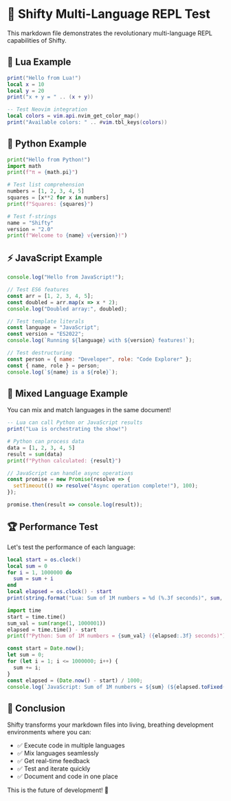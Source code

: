 # 🚀 Shifty Multi-Language REPL Test

This markdown file demonstrates the revolutionary multi-language REPL capabilities of Shifty.

## 🔧 Lua Example

```lua
print("Hello from Lua!")
local x = 10
local y = 20
print("x + y = " .. (x + y))

-- Test Neovim integration
local colors = vim.api.nvim_get_color_map()
print("Available colors: " .. #vim.tbl_keys(colors))
```

## 🐍 Python Example

```python
print("Hello from Python!")
import math
print(f"π = {math.pi}")

# Test list comprehension
numbers = [1, 2, 3, 4, 5]
squares = [x**2 for x in numbers]
print(f"Squares: {squares}")

# Test f-strings
name = "Shifty"
version = "2.0"
print(f"Welcome to {name} v{version}!")
```

## ⚡ JavaScript Example

```javascript
console.log("Hello from JavaScript!");

// Test ES6 features
const arr = [1, 2, 3, 4, 5];
const doubled = arr.map(x => x * 2);
console.log("Doubled array:", doubled);

// Test template literals
const language = "JavaScript";
const version = "ES2022";
console.log(`Running ${language} with ${version} features!`);

// Test destructuring
const person = { name: "Developer", role: "Code Explorer" };
const { name, role } = person;
console.log(`${name} is a ${role}`);
```

## 🎯 Mixed Language Example

You can mix and match languages in the same document!

```lua
-- Lua can call Python or JavaScript results
print("Lua is orchestrating the show!")
```

```python
# Python can process data
data = [1, 2, 3, 4, 5]
result = sum(data)
print(f"Python calculated: {result}")
```

```javascript
// JavaScript can handle async operations
const promise = new Promise(resolve => {
  setTimeout(() => resolve("Async operation complete!"), 100);
});

promise.then(result => console.log(result));
```

## 🏆 Performance Test

Let's test the performance of each language:

```lua
local start = os.clock()
local sum = 0
for i = 1, 1000000 do
  sum = sum + i
end
local elapsed = os.clock() - start
print(string.format("Lua: Sum of 1M numbers = %d (%.3f seconds)", sum, elapsed))
```

```python
import time
start = time.time()
sum_val = sum(range(1, 1000001))
elapsed = time.time() - start
print(f"Python: Sum of 1M numbers = {sum_val} ({elapsed:.3f} seconds)")
```

```javascript
const start = Date.now();
let sum = 0;
for (let i = 1; i <= 1000000; i++) {
  sum += i;
}
const elapsed = (Date.now() - start) / 1000;
console.log(`JavaScript: Sum of 1M numbers = ${sum} (${elapsed.toFixed(3)} seconds)`);
```

## 🎉 Conclusion

Shifty transforms your markdown files into living, breathing development environments where you can:

- ✅ Execute code in multiple languages
- ✅ Mix languages seamlessly  
- ✅ Get real-time feedback
- ✅ Test and iterate quickly
- ✅ Document and code in one place

This is the future of development! 🚀 
